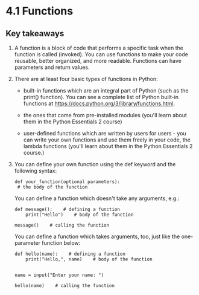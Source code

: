 # 4.1 Functions

## Key takeaways

1. A function is a block of code that performs a specific task when the function is called (invoked). You can use
   functions to make your code reusable, better organized, and more readable. Functions can have parameters and return
   values.

2. There are at least four basic types of functions in Python:

    - built-in functions which are an integral part of Python (such as the print() function). You can see a complete
      list of Python built-in functions at https://docs.python.org/3/library/functions.html.

    - the ones that come from pre-installed modules (you'll learn about them in the Python Essentials 2 course)

    - user-defined functions which are written by users for users - you can write your own functions and use them freely
      in your code, the lambda functions (you'll learn about them in the Python Essentials 2 course.)

3. You can define your own function using the def keyword and the following syntax:

   ```
   def your_function(optional parameters):
    # the body of the function
   ```

   You can define a function which doesn't take any arguments, e.g.:

   ```
   def message():    # defining a function
       print("Hello")    # body of the function

   message()    # calling the function
   ```

   You can define a function which takes arguments, too, just like the one-parameter function below:

   ```
   def hello(name):    # defining a function
       print("Hello,", name)    # body of the function


   name = input("Enter your name: ")

   hello(name)    # calling the function
   ```
